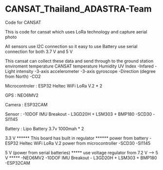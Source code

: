 # CANSAT_Thailand_ADASTRA-Team
Code for CANSAT 

This is code for cansat which uses LoRa technology and capture aerial photo

All sensors use I2C connection so it easy to use
Battery use serial connection for both 3.7 V and 5 V

This cansat can collect these data and send through to the ground station 
enviroment temperature
CANSAT temperature
Humidity
UV Index
-Infared
-Light intensity
-3-axis accelerometer 
-3-axis gyroscope
-Direction (degree from North)
-CO2



Microcontroler : ESP32 Heltec WiFi LoRa V.2 * 2 

GPS : NEO6MV2

Camera : ESP32CAM

Sensor :
-10DOF IMU Breakout - L3GD20H + LSM303 + BMP180
-SCD30
-SI1145

Battery :  Lipo Battery 3.7v 1000mah * 2

3.3 V  ****** This board has built in regulator ******
  power from  battery
-ESP32 Heltec WiFi LoRa V.2 
  power from microcontroller
-SCD30
-SI1145


5 V (power from serial batteries)   ***** use voltage regulator from 7.2 V --> 5 V  *****
-NEO6MV2
-10DOF IMU Breakout - L3GD20H + LSM303 + BMP180
-ESP32CAM


